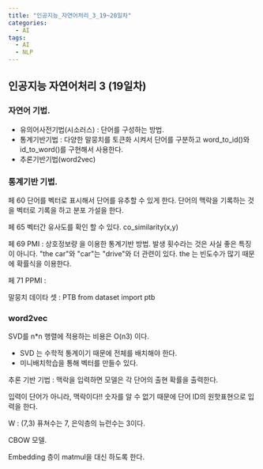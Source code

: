 ```yaml
---
title: "인공지능_자연어처리_3_19~20일차"
categories:
  - AI
tags:
  - AI
  - NLP
---
```


## 인공지능 자연어처리 3 (19일차)

### 자연어 기법.
- 유의어사전기법(시소러스) : 단어를 구성하는 방법.
- 통계기반기법 : 다양한 말뭉치를 토큰화 시켜서 단어를 구분하고 word_to_id()와 id_to_word()를 구현해서 사용한다.
- 추론기반기법(word2vec)

### 통계기반 기법.
페 60
단어를 벡터로 표시해서 단어를 유추할 수 있게 한다.
단어의 맥락을 기록하는 것을 벡터로 기록을 하고
분포 가설을 한다.

페 65
벡터간 유사도를 확인 할 수 있다.
co_similarity(x,y)

페 69
PMI : 상호정보량 을 이용한 통계기반 방법.
발생 횟수라는 것은 사실 좋은 특징이 아니다.
"the car"와 "car"는 "drive"와 더 관련이 있다.
the 는 빈도수가 많기 때문에 확률식을 이용한다.

페 71
PPMI :

말뭉치 데이타 셋 : PTB
from dataset import ptb

### word2vec

SVD를 n*n 행렬에 적용하는 비용은 O(n3) 이다.
- SVD 는 수학적 통계이기 때문에 전체를 배치해야 한다.
- 미니배치학습을 통해 벡터를 만들수 있다.

추론 기반 기법 : 맥락을 입력하면 모델은 각 단어의 출현 확률을 출력한다.

입력이 단어가 아니라, 맥락이다!!
숫자를 알 수 없기 때문에 단어 ID의 원핫표현으로 입력을 한다.

W : (7,3) 퓨쳐수는 7, 은익층의 뉴런수는 3이다.

CBOW 모델.

Embedding 층이 matmul을 대신 하도록 한다.
